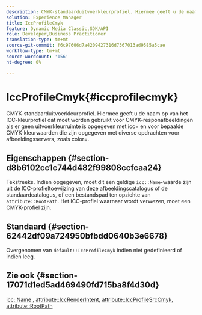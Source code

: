 ```yaml
---
description: CMYK-standaarduitvoerkleurprofiel. Hiermee geeft u de naam op van het ICC-kleurprofiel dat moet worden gebruikt voor CMYK-responafbeeldingen als er geen uitvoerkleurruimte is opgegeven met icc= en voor bepaalde CMYK-kleurwaarden die zijn opgegeven met diverse opdrachten voor afbeeldingsservers, zoals color=.
solution: Experience Manager
title: IccProfileCmyk
feature: Dynamic Media Classic,SDK/API
role: Developer,Business Practitioner
translation-type: tm+mt
source-git-commit: f6c97606d7a4209427316d7367013ad9585a5cae
workflow-type: tm+mt
source-wordcount: '156'
ht-degree: 0%

---
```



# IccProfileCmyk{#iccprofilecmyk}

CMYK-standaarduitvoerkleurprofiel. Hiermee geeft u de naam op van het ICC-kleurprofiel dat moet worden gebruikt voor CMYK-responafbeeldingen als er geen uitvoerkleurruimte is opgegeven met icc= en voor bepaalde CMYK-kleurwaarden die zijn opgegeven met diverse opdrachten voor afbeeldingsservers, zoals color=.

## Eigenschappen {#section-d8b6102cc1c744d482f99808ccfcaa24}

Tekstreeks. Indien opgegeven, moet dit een geldige `icc::Name`-waarde zijn uit de ICC-profieltoewijzing van deze afbeeldingscatalogus of de standaardcatalogus, of een bestandspad ten opzichte van `attribute::RootPath`. Het ICC-profiel waarnaar wordt verwezen, moet een CMYK-profiel zijn.

## Standaard {#section-62442df09a724950bfbdd0640b3e6678}

Overgenomen van `default::IccProfileCmyk` indien niet gedefinieerd of indien leeg.

## Zie ook {#section-17071d1ed5ad469490fd715ba8f4d30d}

[icc::Name](../../../../../is-api/image-catalog/image-serving-api-ref/c-image-catalog-reference/c-icc-profile-map-reference/r-name-icc.md#reference-9e7d3c8e35434981a3dfac66b8946cbe) ,  [attribute::IccRenderIntent](../../../../../is-api/image-catalog/image-serving-api-ref/c-image-catalog-reference/c-attributes-reference/r-iccrenderintent.md#reference-012f207f28bd4406a5368d23ed95a51f),  [attribute::IccProfileSrcCmyk](../../../../../is-api/image-catalog/image-serving-api-ref/c-image-catalog-reference/c-attributes-reference/r-iccprofilesrccmyk.md#reference-b57196dfe5db41fe88bd0828ed4ec728),  [attribute::RootPath](../../../../../is-api/image-catalog/image-serving-api-ref/c-image-catalog-reference/c-attributes-reference/r-rootpath.md#reference-17d57e5967be403b8408fa7214017494)
